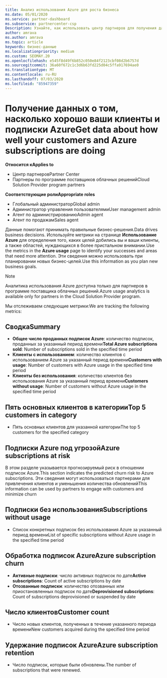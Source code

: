 ```yaml
---
title: Анализ использования Azure для роста бизнеса
ms.date: 05/01/2020
ms.service: partner-dashboard
ms.subservice: partnercenter-csp
Description: Узнайте, как использовать центр партнеров для получения данных об использовании подписок Azure ваших клиентов.
author: amrava
ms.author: amrava
ms.topic: article
keywords: бизнес-данные
ms.localizationpriority: medium
ms.custom: SEOMAY.20
ms.openlocfilehash: e545f8d49f6b852c050e84f2123cbf08d2b6757d
ms.sourcegitcommit: 36a60f672c1c3d6b63fd225d04c5ffa917694ae0
ms.translationtype: MT
ms.contentlocale: ru-RU
ms.lasthandoff: 07/03/2020
ms.locfileid: "85947359"
---
```

# <a name="get-data-about-how-well-your-customers-and-azure-subscriptions-are-doing"></a><span data-ttu-id="44e40-104">Получение данных о том, насколько хорошо ваши клиенты и подписки Azure</span><span class="sxs-lookup"><span data-stu-id="44e40-104">Get data about how well your customers and Azure subscriptions are doing</span></span>

<span data-ttu-id="44e40-105">**Относится к**</span><span class="sxs-lookup"><span data-stu-id="44e40-105">**Applies to**</span></span>

- <span data-ttu-id="44e40-106">Центр партнеров</span><span class="sxs-lookup"><span data-stu-id="44e40-106">Partner Center</span></span>
- <span data-ttu-id="44e40-107">Партнеры по программе поставщиков облачных решений</span><span class="sxs-lookup"><span data-stu-id="44e40-107">Cloud Solution Provider program partners</span></span>

<span data-ttu-id="44e40-108">**Соответствующие роли**</span><span class="sxs-lookup"><span data-stu-id="44e40-108">**Appropriate roles**</span></span>

- <span data-ttu-id="44e40-109">Глобальный администратор</span><span class="sxs-lookup"><span data-stu-id="44e40-109">Global admin</span></span>
- <span data-ttu-id="44e40-110">Администратор управления пользователями</span><span class="sxs-lookup"><span data-stu-id="44e40-110">User management admin</span></span>
- <span data-ttu-id="44e40-111">Агент по администрированию</span><span class="sxs-lookup"><span data-stu-id="44e40-111">Admin agent</span></span>
- <span data-ttu-id="44e40-112">Агент по продажам</span><span class="sxs-lookup"><span data-stu-id="44e40-112">Sales agent</span></span>

<span data-ttu-id="44e40-113">Данные помогают принимать правильные бизнес-решения.</span><span class="sxs-lookup"><span data-stu-id="44e40-113">Data drives business decisions.</span></span> <span data-ttu-id="44e40-114">Используйте метрики на странице **Использование Azure** для определения того, каких целей добились вы и ваши клиенты, а также областей, нуждающихся в более пристальном внимании.</span><span class="sxs-lookup"><span data-stu-id="44e40-114">Use the metrics in the **Azure usage** page to identify your successes and areas that need more attention.</span></span> <span data-ttu-id="44e40-115">Эти сведения можно использовать при планировании новых бизнес-целей.</span><span class="sxs-lookup"><span data-stu-id="44e40-115">Use this information as you plan new business goals.</span></span>

> [!NOTE]
> <span data-ttu-id="44e40-116">Аналитика использования Azure доступна только для партнеров в программе поставщика облачных решений.</span><span class="sxs-lookup"><span data-stu-id="44e40-116">Azure usage analytics is available only for partners in the Cloud Solution Provider program.</span></span>

<span data-ttu-id="44e40-117">Мы отслеживаем следующие метрики:</span><span class="sxs-lookup"><span data-stu-id="44e40-117">We are tracking the following metrics:</span></span>

## <a name="summary"></a><span data-ttu-id="44e40-118">Сводка</span><span class="sxs-lookup"><span data-stu-id="44e40-118">Summary</span></span>

- <span data-ttu-id="44e40-119">**Общее число проданных подписок Azure**: количество подписок, проданных за указанный период времени</span><span class="sxs-lookup"><span data-stu-id="44e40-119">**Total Azure subscriptions sold**: Number of subscriptions sold in the specified time period</span></span>  
- <span data-ttu-id="44e40-120">**Клиенты с использованием**: количество клиентов с использованием Azure за указанный период времени</span><span class="sxs-lookup"><span data-stu-id="44e40-120">**Customers with usage**: Number of customers with Azure usage in the specified time period</span></span>  
- <span data-ttu-id="44e40-121">**Клиенты без использования**: количество клиентов без использования Azure за указанный период времени</span><span class="sxs-lookup"><span data-stu-id="44e40-121">**Customers without usage**: Number of customers without Azure usage in the specified time period</span></span>  

## <a name="top-5-customers-in-category"></a><span data-ttu-id="44e40-122">Пять основных клиентов в категории</span><span class="sxs-lookup"><span data-stu-id="44e40-122">Top 5 customers in category</span></span>

- <span data-ttu-id="44e40-123">Пять основных клиентов для указанной категории</span><span class="sxs-lookup"><span data-stu-id="44e40-123">The top 5 customers for the specified category</span></span>  

## <a name="azure-subscriptions-at-risk"></a><span data-ttu-id="44e40-124">Подписки Azure под угрозой</span><span class="sxs-lookup"><span data-stu-id="44e40-124">Azure subscriptions at risk</span></span>

<span data-ttu-id="44e40-125">В этом разделе указывается прогнозируемый риск в отношении подписок Azure.</span><span class="sxs-lookup"><span data-stu-id="44e40-125">This section indicates the predicted churn risk to Azure subscriptions.</span></span> <span data-ttu-id="44e40-126">Эти сведения могут использоваться партнерами для привлечения клиентов и уменьшения количества обновлений</span><span class="sxs-lookup"><span data-stu-id="44e40-126">This information can be used by partners to engage with customers and minimize churn</span></span>

## <a name="subscriptions-without-usage"></a><span data-ttu-id="44e40-127">Подписки без использования</span><span class="sxs-lookup"><span data-stu-id="44e40-127">Subscriptions without usage</span></span>

- <span data-ttu-id="44e40-128">Список конкретных подписок без использования Azure за указанный период времени</span><span class="sxs-lookup"><span data-stu-id="44e40-128">List of specific subscriptions without Azure usage in the specified time period</span></span>  

## <a name="azure-subscription-churn"></a><span data-ttu-id="44e40-129">Обработка подписок Azure</span><span class="sxs-lookup"><span data-stu-id="44e40-129">Azure subscription churn</span></span>

- <span data-ttu-id="44e40-130">**Активные подписки**: число активных подписок по дате</span><span class="sxs-lookup"><span data-stu-id="44e40-130">**Active subscriptions**: Count of active subscriptions by date</span></span>  
- <span data-ttu-id="44e40-131">**Отозванные подписки**: количество отозванных или приостановленных подписок по дате</span><span class="sxs-lookup"><span data-stu-id="44e40-131">**Deprovisioned subscriptions**: Count of subscriptions deprovisioned or suspended by date</span></span>  

## <a name="customer-count"></a><span data-ttu-id="44e40-132">Число клиентов</span><span class="sxs-lookup"><span data-stu-id="44e40-132">Customer count</span></span>

- <span data-ttu-id="44e40-133">Число новых клиентов, полученных в течение указанного периода времени</span><span class="sxs-lookup"><span data-stu-id="44e40-133">New customers acquired during the specified time period</span></span>  

## <a name="azure-subscription-retention"></a><span data-ttu-id="44e40-134">Удержание подписок Azure</span><span class="sxs-lookup"><span data-stu-id="44e40-134">Azure subscription retention</span></span>

- <span data-ttu-id="44e40-135">Число подписок, которые были обновлены.</span><span class="sxs-lookup"><span data-stu-id="44e40-135">The number of subscriptions that were renewed.</span></span>

